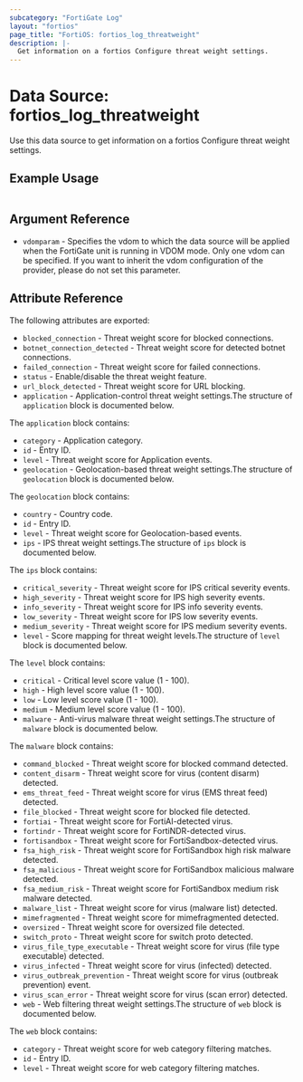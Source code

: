 ```yaml
---
subcategory: "FortiGate Log"
layout: "fortios"
page_title: "FortiOS: fortios_log_threatweight"
description: |-
  Get information on a fortios Configure threat weight settings.
---
```


# Data Source: fortios_log_threatweight
Use this data source to get information on a fortios Configure threat weight settings.


## Example Usage

```hcl

```

## Argument Reference

* `vdomparam` - Specifies the vdom to which the data source will be applied when the FortiGate unit is running in VDOM mode. Only one vdom can be specified. If you want to inherit the vdom configuration of the provider, please do not set this parameter.

## Attribute Reference

The following attributes are exported:

* `blocked_connection` - Threat weight score for blocked connections.
* `botnet_connection_detected` - Threat weight score for detected botnet connections.
* `failed_connection` - Threat weight score for failed connections.
* `status` - Enable/disable the threat weight feature.
* `url_block_detected` - Threat weight score for URL blocking.
* `application` - Application-control threat weight settings.The structure of `application` block is documented below.

The `application` block contains:

* `category` - Application category.
* `id` - Entry ID.
* `level` - Threat weight score for Application events.
* `geolocation` - Geolocation-based threat weight settings.The structure of `geolocation` block is documented below.

The `geolocation` block contains:

* `country` - Country code.
* `id` - Entry ID.
* `level` - Threat weight score for Geolocation-based events.
* `ips` - IPS threat weight settings.The structure of `ips` block is documented below.

The `ips` block contains:

* `critical_severity` - Threat weight score for IPS critical severity events.
* `high_severity` - Threat weight score for IPS high severity events.
* `info_severity` - Threat weight score for IPS info severity events.
* `low_severity` - Threat weight score for IPS low severity events.
* `medium_severity` - Threat weight score for IPS medium severity events.
* `level` - Score mapping for threat weight levels.The structure of `level` block is documented below.

The `level` block contains:

* `critical` - Critical level score value (1 - 100).
* `high` - High level score value (1 - 100).
* `low` - Low level score value (1 - 100).
* `medium` - Medium level score value (1 - 100).
* `malware` - Anti-virus malware threat weight settings.The structure of `malware` block is documented below.

The `malware` block contains:

* `command_blocked` - Threat weight score for blocked command detected.
* `content_disarm` - Threat weight score for virus (content disarm) detected.
* `ems_threat_feed` - Threat weight score for virus (EMS threat feed) detected.
* `file_blocked` - Threat weight score for blocked file detected.
* `fortiai` - Threat weight score for FortiAI-detected virus.
* `fortindr` - Threat weight score for FortiNDR-detected virus.
* `fortisandbox` - Threat weight score for FortiSandbox-detected virus.
* `fsa_high_risk` - Threat weight score for FortiSandbox high risk malware detected.
* `fsa_malicious` - Threat weight score for FortiSandbox malicious malware detected.
* `fsa_medium_risk` - Threat weight score for FortiSandbox medium risk malware detected.
* `malware_list` - Threat weight score for virus (malware list) detected.
* `mimefragmented` - Threat weight score for mimefragmented detected.
* `oversized` - Threat weight score for oversized file detected.
* `switch_proto` - Threat weight score for switch proto detected.
* `virus_file_type_executable` - Threat weight score for virus (file type executable) detected.
* `virus_infected` - Threat weight score for virus (infected) detected.
* `virus_outbreak_prevention` - Threat weight score for virus (outbreak prevention) event.
* `virus_scan_error` - Threat weight score for virus (scan error) detected.
* `web` - Web filtering threat weight settings.The structure of `web` block is documented below.

The `web` block contains:

* `category` - Threat weight score for web category filtering matches.
* `id` - Entry ID.
* `level` - Threat weight score for web category filtering matches.
